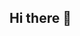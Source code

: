 ## Hi there 👋

<!--
**stewartQuincyFlores/stewartQuincyFlores** is a ✨ _special_ ✨ repository because its `README.md` (this file) appears on your GitHub profile.

Here are some ideas to get you started:

- 🔭 I’m currently working on getting my personal life situated before building a plan towards my education since i spend more time being broke ...
- 🌱 I’m currently learning ...
- 👯 I’m looking to collaborate on ...
- 🤔 I’m looking for help with school counseling...
- 💬 Ask me about my privacy...
- 📫 How to reach me: (909) 254-9808 
      Email: Stewart_flores91@yahoo.com
       Email: Stewartflores110@gmail.com ...
- 😄 Pronoun we...
- ⚡ Fun fact: Scientology ...
-->
